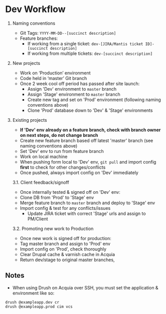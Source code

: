 

# Dev Workflow

1.  Naming conventions
	-  Git Tags: `YYYY-MM-DD--[succinct description]`
	- Feature branches:
		- If working from a single ticket: `dev-[JIRA/Mantis ticket ID]-[succinct description]`
		- If working from multiple tickets: `dev-[succinct description]`
		
2.  New projects
	- Work on ‘Production’ environment
	- Code held in ‘master’ Git branch
	- Once 2 week cool off period has passed after site launch:
		- Assign 'Dev' environment to `master` branch
		- Assign 'Stage' environment to `master` branch
		- Create new tag and set on 'Prod' environment (following naming conventions above)
		- Clone 'Prod' database down to 'Dev' & 'Stage' environments    
		
3.  Existing projects
	- **If 'Dev' env already on a feature branch, check with branch owner on next steps, do not change branch**
	- Create new feature branch based off latest 'master' branch (see naming conventions above)
	- Set 'Dev' env to run from feature branch
	- Work on local machine
	- When pushing form local to 'Dev' env, `git pull` and import config **first** to check for other changes/conflicts
	- Once pushed, always import config on 'Dev' immediately

	3.1. Client feedback/signoff
	- Once internally tested & signed off on 'Dev' env:
	- Clone DB from 'Prod' to 'Stage' env
	- Merge feature branch to `master` branch and deploy to 'Stage' env
	- Import config & test for any conflicts/issues
		- Update JIRA ticket with correct 'Stage' urls and assign to PM/Client

	3.2. Promoting new work to Production
	- Once new work is signed off for production:
	- Tag master branch and assign to 'Prod' env
	- Import config on 'Prod', check thoroughly
	- Clear Drupal cache & varnish cache in Acquia
	- Return dev/stage to original master branches,

## Notes
- When using Drush on Acquia over SSH, you must set the application & environment like so: 
```
drush @exampleapp.dev cr
drush @exampleapp.prod cim vcs
```
